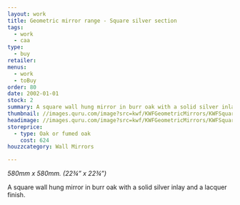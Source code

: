 ```yaml
---
layout: work
title: Geometric mirror range - Square silver section
tags:
  - work
  - caa
type:
  - buy
retailer:
menus:
  - work
  - toBuy
order: 80
date: 2002-01-01
stock: 2
summary: A square wall hung mirror in burr oak with a solid silver inlay and a lacquer finish.
thumbnail: //images.quru.com/image?src=kwf/KWFGeometricMirrors/KWFSquareMirrorWhite.jpg&left=0.12188&right=0.875&bottom=0.86563&top=0.1125&width=175&height=175
headimage: //images.quru.com/image?src=kwf/KWFGeometricMirrors/KWFSquareMirrorWhite.jpg&left=0.12188&right=0.875&bottom=0.86563&top=0.1125
storeprice: 
  - type: Oak or fumed oak
    cost: 624
houzzcategory: Wall Mirrors

---
```

_580mm x 580mm. (22&frac34;&rdquo; x 22&frac34;&rdquo;)_

A square wall hung mirror in burr oak with a solid silver inlay and a lacquer finish.

